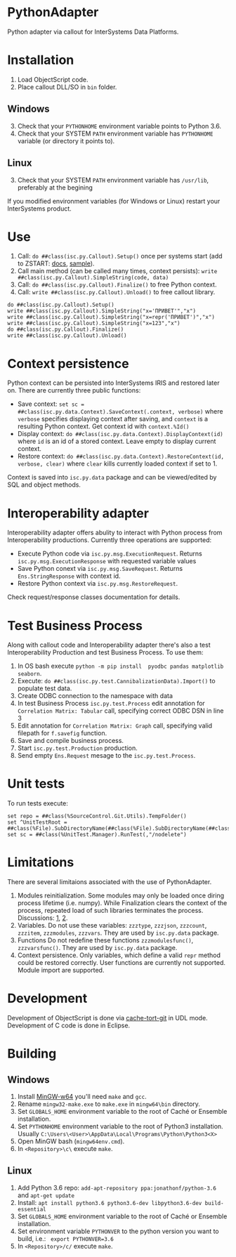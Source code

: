 # PythonAdapter
Python adapter via callout for InterSystems Data Platforms.

# Installation

1. Load ObjectScript code.
2. Place callout DLL/SO in `bin` folder.

## Windows 

3. Check that your `PYTHONHOME` environment variable points to Python 3.6. 
4. Check that your SYSTEM `PATH` environment variable has `PYTHONHOME` variable (or directory it points to).

## Linux 

3. Check that your SYSTEM `PATH` environment variable has `/usr/lib`, preferably at the begining

If you modified environment variables (for Windows or Linux) restart your InterSystems product.

# Use

1. Call: `do ##class(isc.py.Callout).Setup()` once per systems start (add to ZSTART: [docs](https://docs.intersystems.com/latest/csp/docbook/DocBook.UI.Page.cls?KEY=GSTU_customize#GSTU_customize_startstop), [sample](https://gist.githubusercontent.com/eduard93/412ed81e2bf619269ab4a49d939d2304/raw/c9d5f922827db5052b6e1195616d333ffe7dc1ec/%2525ZSTART)).
2. Call main method (can be called many times, context persists): `write ##class(isc.py.Callout).SimpleString(code, data)`
3. Call: `do ##class(isc.py.Callout).Finalize()` to free Python context.
4. Call: `write ##class(isc.py.Callout).Unload()` to free callout library.

```
do ##class(isc.py.Callout).Setup() 
write ##class(isc.py.Callout).SimpleString("x='ПРИВЕТ'","x")
write ##class(isc.py.Callout).SimpleString("x=repr('ПРИВЕТ')","x")
write ##class(isc.py.Callout).SimpleString("x=123","x")
do ##class(isc.py.Callout).Finalize()
write ##class(isc.py.Callout).Unload()
```

# Context persistence

Python context can be persisted into InterSystems IRIS and restored later on. There are currently three public functions:

- Save context: `set sc = ##class(isc.py.data.Context).SaveContext(.context, verbose)` where `verbose` specifies displaying context after saving, and `context` is a resulting Python context. Get context id with `context.%Id()`
- Display context: `do ##class(isc.py.data.Context).DisplayContext(id)` where `id` is an id of a stored context. Leave empty to display current context.
- Restore context: `do ##class(isc.py.data.Context).RestoreContext(id, verbose, clear)` where `clear` kills currently loaded context if set to 1.

Context is saved into `isc.py.data` package and can be viewed/edited by SQL and object methods.

# Interoperability adapter

Interoperability adapter offers abulity to interact with Python process from Interoperability productions. Currently three operations are supported:

- Execute Python code via `isc.py.msg.ExecutionRequest`. Returns `isc.py.msg.ExecutionResponse` with requested variable values
- Save Python conext via `isc.py.msg.SaveRequest`. Returns `Ens.StringResponse` with context id.
- Restore Python context via `isc.py.msg.RestoreRequest`.

Check request/response classes documentation for details.

# Test Business Process

Along with callout code and Interoperability adapter there's also a test Interoperability Production and test Business Process. To use them:

1. In OS bash execute `python -m pip install  pyodbc pandas matplotlib seaborn`. 
2. Execute: `do ##class(isc.py.test.CannibalizationData).Import()` to populate test data.
3. Create ODBC connection to the namespace with data
4. In test Business Process `isc.py.test.Process` edit annotation for `Correlation Matrix: Tabular` call, specifying correct ODBC DSN in line 3
5. Edit annotation for `Correlation Matrix: Graph` call, specifying valid filepath for `f.savefig` function.
6. Save and compile business process.
7. Start `isc.py.test.Production` production.
8. Send empty `Ens.Request` mesage to the `isc.py.test.Process`.


# Unit tests

To run tests execute:

```
set repo = ##class(%SourceControl.Git.Utils).TempFolder()
set ^UnitTestRoot = ##class(%File).SubDirectoryName(##class(%File).SubDirectoryName(##class(%File).SubDirectoryName(repo,"isc"),"py"),"unit",1)
set sc = ##class(%UnitTest.Manager).RunTest(,"/nodelete")
```

# Limitations

There are several limitaions associated with the use of PythonAdapter.

1. Modules reinitialization. Some modules may only be loaded once diring process lifetime (i.e. numpy). While Finalization clears the context of the process, repeated load of such libraries terminates the process. Discussions: [1](https://stackoverflow.com/questions/14843408/python-c-embedded-segmentation-fault), [2](https://stackoverflow.com/questions/7676314/py-initialize-py-finalize-not-working-twice-with-numpy).
2. Variables. Do not use these variables: `zzztype`, `zzzjson`, `zzzcount`, `zzzitem`, `zzzmodules`, `zzzvars`. They are used by `isc.py.data` package.
3. Functions  Do not redefine these functions `zzzmodulesfunc()`, `zzzvarsfunc()`. They are used by `isc.py.data` package.
4. Context persistence. Only variables, which define a valid `repr` method could be restored correctly. User functions are currently not supported. Module import are supported.

# Development

Development of ObjectScript is done via [cache-tort-git](https://github.com/MakarovS96/cache-tort-git) in UDL mode. 
Development of C code is done in Eclipse.

# Building

## Windows

1. Install [MinGW-w64](https://sourceforge.net/projects/mingw-w64/) you'll need `make` and `gcc`. 
2. Rename `mingw32-make.exe` to `make.exe` in `mingw64\bin` directory.
3. Set `GLOBALS_HOME` environment variable to the root of Caché or Ensemble installation.
4. Set `PYTHONHOME` environment variable to the root of Python3 installation. Usually `C:\Users\<User>\AppData\Local\Programs\Python\Python3<X>`
5. Open MinGW bash (`mingw64env.cmd`).
6. In `<Repository>\c\` execute `make`.

## Linux

1. Add Python 3.6 repo: `add-apt-repository ppa:jonathonf/python-3.6` and `apt-get update`
2. Install: `apt install python3.6 python3.6-dev libpython3.6-dev build-essential`
3. Set `GLOBALS_HOME` environment variable to the root of Caché or Ensemble installation.
4. Set environment variable `PYTHONVER` to the python version you want to build, i.e.: ` export PYTHONVER=3.6`
5. In `<Repository>/c/` execute `make`.
